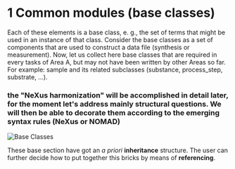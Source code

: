 # 1 Common modules (base classes)


Each of these elements is a base class, e. g., the set of terms that might be used in an instance of that class.
Consider the base classes as a set of components that are used to construct a data file (synthesis or measurement).
Now, let us collect here base classes that are required in every tasks of Area A, but may not have been written by other Areas so far.
For example: sample and its related subclasses (substance, process_step, substrate, ...).

### the "NeXus harmonization" will be accomplished in detail later, for the moment let's address mainly structural questions. We will then be able to decorate them according to the emerging syntax rules (NeXus or NOMAD)

![Base Classes](https://box.hu-berlin.de/f/609490a1c373425babdb/?dl=1)

These base section have got an <em>a priori</em> **inheritance** structure. The user can further decide how to put together this bricks by means of **referencing**.
